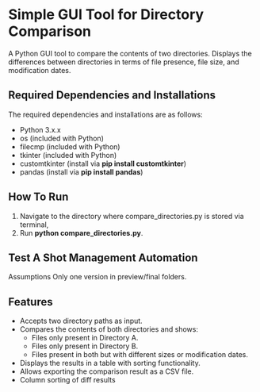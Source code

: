 # Simple GUI Tool for Directory Comparison
A Python GUI tool to compare the contents of two directories. Displays the differences between directories in terms of file presence, file size, and modification dates.

## Required Dependencies and Installations
The required dependencies and installations are as follows:
- Python 3.x.x
- os (included with Python)
- filecmp (included with Python)
- tkinter (included with Python)
- customtkinter (install via **pip install customtkinter**)
- pandas (install via **pip install pandas**)

## How To Run
1. Navigate to the directory where compare_directories.py is stored via terminal,
2. Run **python compare_directories.py**.

## Test A Shot Management Automation
Assumptions
Only one version in preview/final folders. 

## Features
- Accepts two directory paths as input.
- Compares the contents of both directories and shows:
    - Files only present in Directory A.
    - Files only present in Directory B.
    - Files present in both but with different sizes or modification dates.
- Displays the results in a table with sorting functionality.
- Allows exporting the comparison result as a CSV file.
- Column sorting of diff results